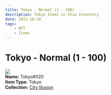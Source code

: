 ```yaml
---
title: Tokyo - Normal (1 - 100)
description: Tokyo Items in Chia Inventory
date: 2022-10-10
tags:
    - NFT
    - Items
---
```


# Tokyo - Normal (1 - 100)
<div class="item_thumbnail">
<img loading="lazy" src="https://pqmghaqqsvpnf6bfqtxwsmsqmjlm33md2rmxt6bo4qlgcgybckgq.arweave.net/fBhjghCVXtL4JYTvaTJQYlbN7YPUWXn4LuQWYRsBEo0"><br/>
<div><strong>Name:</strong> Tokyo#020</div>
<div><strong>Item Type:</strong> Tokyo</div>
<div><strong>Collection:</strong> <a href="https://www.spacescan.io/xch/nft/collection/col1lend2dcn558km4wcwta4xnkfv3xpcmlp9kyt0m909emvfxechlyqdl5ndg">City Illusion</a></div>
</div>

